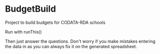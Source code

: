 # BudgetBuild
Project to build budgets for CODATA-RDA schools

Run with runThis()

Then just answer the questions. Don't worry if you make mistakes entering the data in as you can always fix it on the generated spreadsheet.
